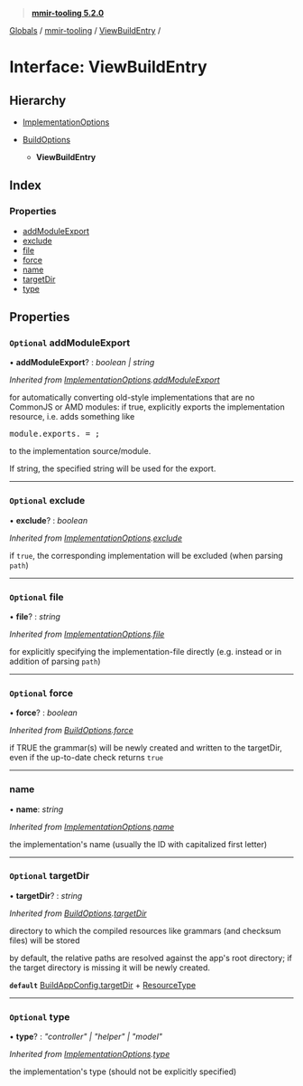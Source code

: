 > **[mmir-tooling 5.2.0](../README.md)**

[Globals](../README.md) / [mmir-tooling](../modules/mmir_tooling.md) / [ViewBuildEntry](mmir_tooling.viewbuildentry.md) /

# Interface: ViewBuildEntry

## Hierarchy

* [ImplementationOptions](mmir_tooling.implementationoptions.md)

* [BuildOptions](mmir_tooling.buildoptions.md)

  * **ViewBuildEntry**

## Index

### Properties

* [addModuleExport](mmir_tooling.viewbuildentry.md#optional-addmoduleexport)
* [exclude](mmir_tooling.viewbuildentry.md#optional-exclude)
* [file](mmir_tooling.viewbuildentry.md#optional-file)
* [force](mmir_tooling.viewbuildentry.md#optional-force)
* [name](mmir_tooling.viewbuildentry.md#name)
* [targetDir](mmir_tooling.viewbuildentry.md#optional-targetdir)
* [type](mmir_tooling.viewbuildentry.md#optional-type)

## Properties

### `Optional` addModuleExport

• **addModuleExport**? : *boolean | string*

*Inherited from [ImplementationOptions](mmir_tooling.implementationoptions.md).[addModuleExport](mmir_tooling.implementationoptions.md#optional-addmoduleexport)*

for automatically converting old-style implementations that are no CommonJS or AMD modules:
if true, explicitly exports the implementation resource, i.e. adds something like
<pre>
module.exports.<resource name> = <resource constructor>;
</pre>
to the implementation source/module.

If string, the specified string will be used for the export.

___

### `Optional` exclude

• **exclude**? : *boolean*

*Inherited from [ImplementationOptions](mmir_tooling.implementationoptions.md).[exclude](mmir_tooling.implementationoptions.md#optional-exclude)*

if `true`, the corresponding implementation will be excluded (when parsing `path`)

___

### `Optional` file

• **file**? : *string*

*Inherited from [ImplementationOptions](mmir_tooling.implementationoptions.md).[file](mmir_tooling.implementationoptions.md#optional-file)*

for explicitly specifying the implementation-file directly (e.g. instead or in addition of parsing `path`)

___

### `Optional` force

• **force**? : *boolean*

*Inherited from [BuildOptions](mmir_tooling.buildoptions.md).[force](mmir_tooling.buildoptions.md#optional-force)*

if TRUE the grammar(s) will be newly created and written to the targetDir,
even if the up-to-date check returns `true`

___

###  name

• **name**: *string*

*Inherited from [ImplementationOptions](mmir_tooling.implementationoptions.md).[name](mmir_tooling.implementationoptions.md#name)*

the implementation's name (usually the ID with capitalized first letter)

___

### `Optional` targetDir

• **targetDir**? : *string*

*Inherited from [BuildOptions](mmir_tooling.buildoptions.md).[targetDir](mmir_tooling.buildoptions.md#optional-targetdir)*

directory to which the compiled resources like grammars (and checksum files) will be stored

by default, the relative paths are resolved against the app's root directory;
if the target directory is missing it will be newly created.

**`default`** [BuildAppConfig.targetDir](mmir_tooling.buildappconfig.md#optional-targetdir) + [ResourceType](../modules/mmir_tooling.md#resourcetype)

___

### `Optional` type

• **type**? : *"controller" | "helper" | "model"*

*Inherited from [ImplementationOptions](mmir_tooling.implementationoptions.md).[type](mmir_tooling.implementationoptions.md#optional-type)*

the implementation's type (should not be explicitly specified)